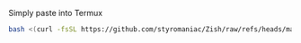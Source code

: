Simply paste into Termux

```bash
bash <(curl -fsSL https://github.com/styromaniac/Zish/raw/refs/heads/main/zi.sh | sed 's/\r$//')```
